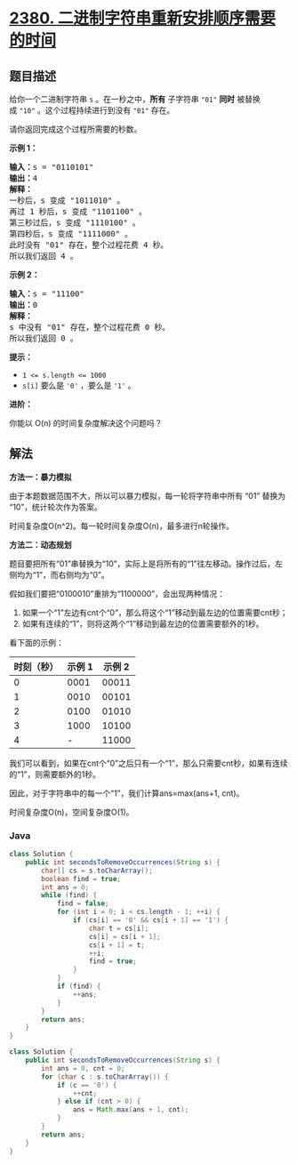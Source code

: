 # [2380. 二进制字符串重新安排顺序需要的时间](https://leetcode.cn/problems/time-needed-to-rearrange-a-binary-string)

## 题目描述

<p>给你一个二进制字符串&nbsp;<code>s</code>&nbsp;。在一秒之中，<strong>所有</strong>&nbsp;子字符串&nbsp;<code>"01"</code> <strong>同时</strong>&nbsp;被替换成&nbsp;<code>"10"</code>&nbsp;。这个过程持续进行到没有&nbsp;<code>"01"</code>&nbsp;存在。</p>

<p>请你返回完成这个过程所需要的秒数。</p>

<p><strong>示例 1：</strong></p>

<pre>
<b>输入：</b>s = "0110101"
<b>输出：</b>4
<b>解释：</b>
一秒后，s 变成 "1011010" 。
再过 1 秒后，s 变成 "1101100" 。
第三秒过后，s 变成 "1110100" 。
第四秒后，s 变成 "1111000" 。
此时没有 "01" 存在，整个过程花费 4 秒。
所以我们返回 4 。
</pre>

<p><strong>示例 2：</strong></p>

<pre>
<b>输入：</b>s = "11100"
<b>输出：</b>0
<strong>解释：</strong>
s 中没有 "01" 存在，整个过程花费 0 秒。
所以我们返回 0 。
</pre>

<p><strong>提示：</strong></p>

<ul>
	<li><code>1 &lt;= s.length &lt;= 1000</code></li>
	<li><code>s[i]</code>&nbsp;要么是&nbsp;<code>'0'</code>&nbsp;，要么是&nbsp;<code>'1'</code> 。</li>
</ul>

<p><strong>进阶：</strong></p>

<p>你能以 O(n) 的时间复杂度解决这个问题吗？</p>

## 解法

**方法一：暴力模拟**

由于本题数据范围不大，所以可以暴力模拟，每一轮将字符串中所有 “01” 替换为 “10”，统计轮次作为答案。

时间复杂度O(n^2)。每一轮时间复杂度O(n)，最多进行n轮操作。

**方法二：动态规划**

题目要把所有“01”串替换为“10”，实际上是将所有的“1”往左移动。操作过后，左侧均为“1”，而右侧均为“0”。

假如我们要把“0100010”重排为“1100000”，会出现两种情况：

1. 如果一个“1”左边有cnt个“0”，那么将这个“1”移动到最左边的位置需要cnt秒；
1. 如果有连续的“1”，则将这两个“1”移动到最左边的位置需要额外的1秒。

看下面的示例：

| 时刻（秒） | 示例 1 | 示例 2 |
| ---------- | ------ | ------ |
| 0          | 0001   | 00011  |
| 1          | 0010   | 00101  |
| 2          | 0100   | 01010  |
| 3          | 1000   | 10100  |
| 4          | -      | 11000  |

我们可以看到，如果在cnt个“0”之后只有一个“1”，那么只需要cnt秒，如果有连续的“1”，则需要额外的1秒。

因此，对于字符串中的每一个“1”，我们计算ans=max(ans+1, cnt)。

时间复杂度O(n)，空间复杂度O(1)。

### **Java**

```java
class Solution {
    public int secondsToRemoveOccurrences(String s) {
        char[] cs = s.toCharArray();
        boolean find = true;
        int ans = 0;
        while (find) {
            find = false;
            for (int i = 0; i < cs.length - 1; ++i) {
                if (cs[i] == '0' && cs[i + 1] == '1') {
                    char t = cs[i];
                    cs[i] = cs[i + 1];
                    cs[i + 1] = t;
                    ++i;
                    find = true;
                }
            }
            if (find) {
                ++ans;
            }
        }
        return ans;
    }
}
```

```java
class Solution {
    public int secondsToRemoveOccurrences(String s) {
        int ans = 0, cnt = 0;
        for (char c : s.toCharArray()) {
            if (c == '0') {
                ++cnt;
            } else if (cnt > 0) {
                ans = Math.max(ans + 1, cnt);
            }
        }
        return ans;
    }
}
```
